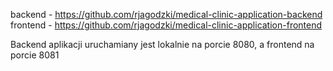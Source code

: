 backend - https://github.com/rjagodzki/medical-clinic-application-backend
frontend - https://github.com/rjagodzki/medical-clinic-application-frontend

Backend aplikacji uruchamiany jest lokalnie na porcie 8080, a frontend na porcie 8081
